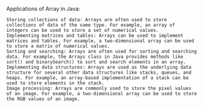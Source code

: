 Applications of Array in Java:

    Storing collections of data: Arrays are often used to store collections of data of the same type. For example, an array of integers can be used to store a set of numerical values.
    Implementing matrices and tables: Arrays can be used to implement matrices and tables. For example, a two-dimensional array can be used to store a matrix of numerical values.
    Sorting and searching: Arrays are often used for sorting and searching data. For example, the Arrays class in Java provides methods like sort() and binarySearch() to sort and search elements in an array.
    Implementing data structures: Arrays are used as the underlying data structure for several other data structures like stacks, queues, and heaps. For example, an array-based implementation of a stack can be used to store elements in the stack.
    Image processing: Arrays are commonly used to store the pixel values of an image. For example, a two-dimensional array can be used to store the RGB values of an image.


